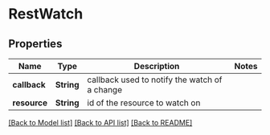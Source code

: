 # RestWatch

## Properties

Name | Type | Description | Notes
------------ | ------------- | ------------- | -------------
**callback** | **String** | callback used to notify the watch of a change | 
**resource** | **String** | id of the resource to watch on | 


[[Back to Model list]](../README.md#documentation-for-models) [[Back to API list]](../README.md#documentation-for-api-endpoints) [[Back to README]](../README.md)

